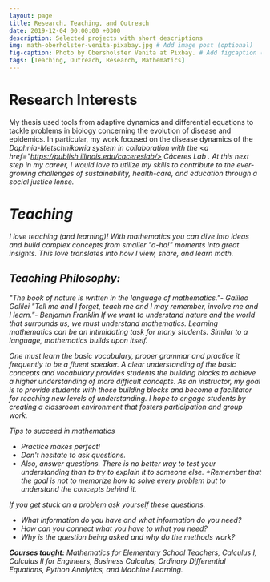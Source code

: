 ```yaml
---
layout: page
title: Research, Teaching, and Outreach
date: 2019-12-04 00:00:00 +0300
description: Selected projects with short descriptions
img: math-oberholster-venita-pixabay.jpg # Add image post (optional)
fig-caption: Photo by Obersholster Venita at Pixbay. # Add figcaption (optional)
tags: [Teaching, Outreach, Research, Mathematics] 
---
```


# Research Interests

My thesis used tools from adaptive dynamics and differential equations to tackle problems in biology concerning the evolution of disease and epidemics. In particular, my work focused on the disease dynamics of the <i> Daphnia-Metschnikowia <i> system in collaboration with the <a href="https://publish.illinois.edu/cacereslab/> Cáceres Lab </a>. At this next step in my career, I would love to utilize my skills to contribute to the ever-growing challenges of sustainability, health-care, and education through a social justice lense. 


# Teaching

I love teaching (and learning)! With mathematics you can dive into ideas and build complex concepts from smaller "a-ha!" moments into great insights. This love translates into how I view, share, and learn math. 

## Teaching Philosophy:

"The book of nature is written in the language of mathematics."- Galileo Galilei
"Tell me and I forget, teach me and I may remember, involve me and I learn."- Benjamin Franklin
If we want to understand nature and the world that surrounds us, we must understand mathematics. Learning mathematics can be an intimidating task for many students. Similar to a language, mathematics builds upon itself.

One must learn the basic vocabulary, proper grammar and practice it frequently to be a fluent speaker. A clear understanding of the basic concepts and vocabulary provides students the building blocks to achieve a higher understanding of more difficult concepts.
As an instructor, my goal is to provide students with those building blocks and become a facilitator for reaching new levels of understanding. I hope to engage students by creating a classroom environment that fosters participation and group work.

Tips to succeed in mathematics
* Practice makes perfect!
* Don't hesitate to ask questions.
* Also, answer questions. There is no better way to test your understanding than to try to explain it to someone else.
*Remember that the goal is not to memorize how to solve every problem but to understand the concepts behind it.

If you get stuck on a problem ask yourself these questions.

* What information do you have and what information do you need?
* How can you connect what you have to what you need?
* Why is the question being asked and why do the methods work?

**Courses taught:** Mathematics for Elementary School Teachers, Calculus I, Calculus II for Engineers, Business Calculus, Ordinary Differential Equations, Python Analytics, and Machine Learning. 
